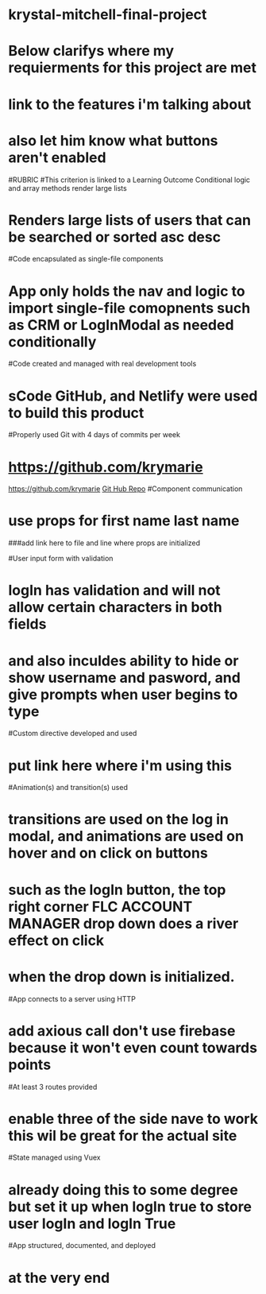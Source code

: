 # krystal-mitchell-final-project

# Below clarifys where my requierments for this project are met

# link to the features i'm talking about

# also let him know what buttons aren't enabled

#RUBRIC
#This criterion is linked to a Learning Outcome Conditional logic and array methods render large lists
# Renders large lists of users that can be searched or sorted asc desc

#Code encapsulated as single-file components
# App only holds the nav and logic to import single-file comopnents such as CRM or LogInModal as needed conditionally

#Code created and managed with real development tools
# sCode GitHub, and Netlify were used to build this product

#Properly used Git with 4 days of commits per week
# https://github.com/krymarie
https://github.com/krymarie
[Git Hub Repo](https://github.com/krymarie "Krystal's 28+ green squares")
#Component communication
# use props for first name last name
###add link here to file and line where props are initialized

#User input form with validation
# logIn has validation and will not allow certain characters in both fields
# and also inculdes ability to hide or show username and pasword, and give prompts when user begins to type

#Custom directive developed and used
# put link here where i'm using this

#Animation(s) and transition(s) used
# transitions are used on the log in modal, and animations are used on hover and on click on buttons
# such as the logIn button, the top right corner FLC ACCOUNT MANAGER drop down does a river effect on click
# when the drop down is initialized. 

#App connects to a server using HTTP
# add axious call don't use firebase because it won't even count towards points

#At least 3 routes provided
# enable three of the side nave to work this wil be great for the actual site

#State managed using Vuex
# already doing this to some degree but set it up when logIn true to store user logIn and logIn True

#App structured, documented, and deployed
# at the very end

